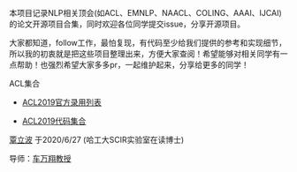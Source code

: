 本项目记录NLP相关顶会(如ACL、EMNLP、NAACL、COLING、AAAI、IJCAI)的论文开源项目合集，同时欢迎各位同学提交issue，分享开源项目。


大家都知道，follow工作，最怕复现，有代码至少给我们提供的参考和实现细节，所以我的初衷就是把这些项目整理出来，方便大家查阅！希望能够对相关同学有一点帮助！也强烈希望大家多多pr，一起维护起来，分享给更多的同学！

ACL集合

* [ACL2019官方录用列表](链接网址 "https://www.aclweb.org/anthology/events/acl-2019/")

* [ACL2019代码集合](链接网址 "https://github.com/yizhen20133868/NLP-Conferences-Code/blob/master/ACL/2019/ACL2019.md")

[覃立波](链接网址 "http://ir.hit.edu.cn/~lbqin/") 于2020/6/27 (哈工大SCIR实验室在读博士) 


导师：[车万翔教授]("http://ir.hit.edu.cn/~car/english.htm")

